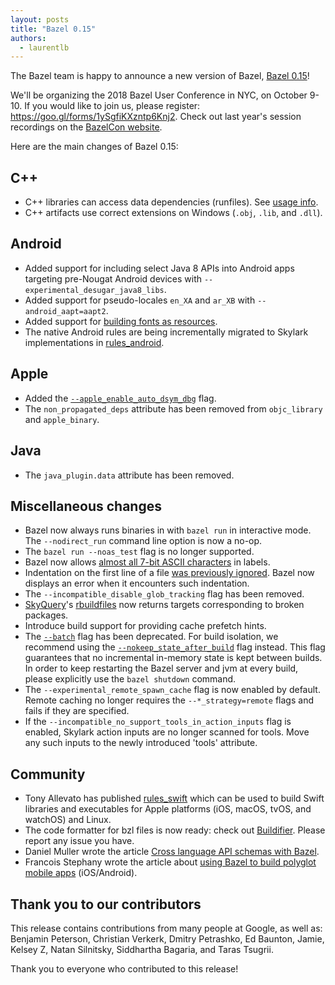 ```yaml
---
layout: posts
title: "Bazel 0.15"
authors:
  - laurentlb
---
```


The Bazel team is happy to announce a new version of Bazel, [Bazel 0.15](https://github.com/bazelbuild/bazel/releases/tag/0.15.0)!

We'll be organizing the 2018 Bazel User Conference in NYC, on October 9-10. If you would like to join us, please register: https://goo.gl/forms/1ySgfiKXzntp6Knj2. Check out last year's session recordings on the [BazelCon website](https://sites.google.com/corp/bazel.build/conference2017/bazelcon2017/session-videos).

Here are the main changes of Bazel 0.15:

## C++

*   C++ libraries can access data dependencies (runfiles). See [usage info](https://github.com/bazelbuild/bazel/blob/master/tools/cpp/runfiles/runfiles.h).
*   C++ artifacts use correct extensions on Windows (`.obj`, `.lib`, and `.dll`).

## Android

*   Added support for including select Java 8 APIs into Android apps targeting pre-Nougat Android devices with `--experimental_desugar_java8_libs`.
*   Added support for pseudo-locales `en_XA` and `ar_XB` with `--android_aapt=aapt2`.
*   Added support for [building fonts as resources](https://developer.android.com/guide/topics/ui/look-and-feel/fonts-in-xml).
*   The native Android rules are being incrementally migrated to Skylark implementations in [rules_android](https://github.com/bazelbuild/rules_android).

## Apple

*   Added the [`--apple_enable_auto_dsym_dbg`](https://docs.bazel.build/versions/master/command-line-reference.html#flag--apple_enable_auto_dsym_dbg) flag.
*   The `non_propagated_deps` attribute has been removed from `objc_library` and `apple_binary`.

## Java

*   The `java_plugin.data` attribute has been removed.

## Miscellaneous changes

*   Bazel now always runs binaries in with `bazel run` in interactive mode. The `--nodirect_run` command line option is now a no-op.
*   The `bazel run --noas_test` flag is no longer supported.
*   Bazel now allows [almost all 7-bit ASCII characters](https://github.com/bazelbuild/bazel/commit/c4f2d80270f1ce947fcf7fb0a4e5f0afb3a7062d) in labels.
*   Indentation on the first line of a file [was previously ignored](https://github.com/bazelbuild/bazel/commit/17f8d4e5a36f5c4bd020ce9163f5b1db62679e2c). Bazel now displays an error when it encounters such indentation.
*   The `--incompatible_disable_glob_tracking` flag has been removed.
*   [SkyQuery](https://docs.bazel.build/versions/master/query.html#sky-query)'s [rbuildfiles](https://docs.bazel.build/versions/master/query.html#rbuildfiles) now returns targets corresponding to broken packages.
*   Introduce build support for providing cache prefetch hints.
*   The [`--batch`](https://docs.bazel.build/versions/master/command-line-reference.html#flag--batch) flag has been deprecated. For build isolation, we recommend using the [`--nokeep_state_after_build`](https://docs.bazel.build/versions/master/command-line-reference.html#flag--keep_state_after_build) flag instead. This flag guarantees that no incremental in-memory state is kept between builds. In order to keep restarting the Bazel server and jvm at every build, please explicitly use the `bazel shutdown` command.
*   The `--experimental_remote_spawn_cache` flag is now enabled by default. Remote caching no longer requires the `--*_strategy=remote` flags and fails if they are specified.
*   If the `--incompatible_no_support_tools_in_action_inputs` flag is enabled, Skylark action inputs are no longer scanned for tools. Move any such inputs to the newly introduced 'tools' attribute.

## Community

*   Tony Allevato has published [rules_swift](https://github.com/bazelbuild/rules_swift) which can be used to build Swift libraries and executables for Apple platforms (iOS, macOS, tvOS, and watchOS) and Linux.
*   The code formatter for bzl files is now ready: check out [Buildifier](https://github.com/bazelbuild/buildtools/). Please report any issue you have.
*   Daniel Muller wrote the article [Cross language API schemas with Bazel](https://blog.nrwl.io/cross-language-api-schemas-with-bazel-eff0f498ce0d).
*   Francois Stephany wrote the article about [using Bazel to build polyglot mobile apps](https://tulipemoutarde.be/posts/bazel-for-mobile-apps-part-1/ ) (iOS/Android).

## Thank you to our contributors

This release contains contributions from many people at Google, as well as: Benjamin Peterson, Christian Verkerk, Dmitry Petrashko, Ed Baunton, Jamie, Kelsey Z, Natan Silnitsky, Siddhartha Bagaria, and Taras Tsugrii.

Thank you to everyone who contributed to this release!
